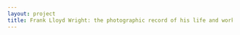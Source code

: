 ```yaml
--- 
layout: project 
title: Frank Lloyd Wright: the photographic record of his life and works at Avery Library
---
```



